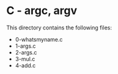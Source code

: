# C - argc, argv

This directory contains the following files:
- 0-whatsmyname.c
- 1-args.c
- 2-args.c
- 3-mul.c
- 4-add.c
